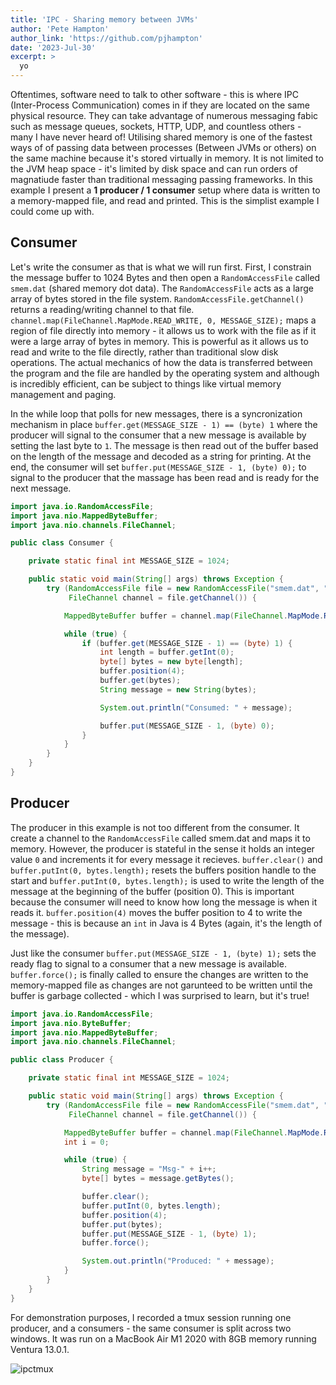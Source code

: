 ```yaml
---
title: 'IPC - Sharing memory between JVMs'
author: 'Pete Hampton'
author_link: 'https://github.com/pjhampton'
date: '2023-Jul-30'
excerpt: >
  yo
---
```


Oftentimes, software need to talk to other software - this is where IPC (Inter-Process Communication) comes in if they are located on the same physical resource. They can take advantage of numerous messaging fabic such as message queues, sockets, HTTP, UDP, and countless others - many I have never heard of! Utilising shared memory is one of the fastest ways of of passing data between processes (Between JVMs or others) on the same machine because it's stored virtually in memory. It is not limited to the JVM heap space - it's limited by disk space and can run orders of magnatiude faster than traditional messaging passing frameworks. In this example I present a **1 producer / 1 consumer** setup where data is written to a memory-mapped file, and read and printed. This is the simplist example I could come up with.

## Consumer

Let's write the consumer as that is what we will run first. First, I constrain the message buffer to 1024 Bytes and then open a `RandomAccessFile` called `smem.dat` (shared memory dot data). The `RandomAccessFile` acts as a large array of bytes stored in the file system. `RandomAccessFile.getChannel()` returns a reading/writing channel to that file. `channel.map(FileChannel.MapMode.READ_WRITE, 0, MESSAGE_SIZE);` maps a region of file directly into memory - it allows us to work with the file as if it were a large array of bytes in memory. This is powerful as it allows us to read and write to the file directly, rather than traditional slow disk operations. The actual mechanics of how the data is transferred between the program and the file are handled by the operating system and although is incredibly efficient, can be subject to things like virtual memory management and paging.

In the while loop that polls for new messages, there is a syncronization mechanism in place `buffer.get(MESSAGE_SIZE - 1) == (byte) 1` where the producer will signal to the consumer that a new message is available by setting the last byte to `1`. The message is then read out of the buffer based on the length of the message and decoded as a string for printing. At the end, the consumer will set `buffer.put(MESSAGE_SIZE - 1, (byte) 0);` to signal to the producer that the massage has been read and is ready for the next message.

```java
import java.io.RandomAccessFile;
import java.nio.MappedByteBuffer;
import java.nio.channels.FileChannel;

public class Consumer {

    private static final int MESSAGE_SIZE = 1024;

    public static void main(String[] args) throws Exception {
        try (RandomAccessFile file = new RandomAccessFile("smem.dat", "rw");
             FileChannel channel = file.getChannel()) {

            MappedByteBuffer buffer = channel.map(FileChannel.MapMode.READ_WRITE, 0, MESSAGE_SIZE);

            while (true) {
                if (buffer.get(MESSAGE_SIZE - 1) == (byte) 1) {
                    int length = buffer.getInt(0);
                    byte[] bytes = new byte[length];
                    buffer.position(4);
                    buffer.get(bytes);
                    String message = new String(bytes);

                    System.out.println("Consumed: " + message);

                    buffer.put(MESSAGE_SIZE - 1, (byte) 0);
                }
            }
        }
    }
}
```

## Producer

The producer in this example is not too different from the consumer. It create a channel to the `RandomAccessFile` called smem.dat and maps it to memory. However, the producer is stateful in the sense it holds an integer value `0` and increments it for every message it recieves. `buffer.clear()` and `buffer.putInt(0, bytes.length);` resets the buffers position handle to the start and `buffer.putInt(0, bytes.length);` is used to write the length of the message at the beginning of the buffer (position 0). This is important because the consumer will need to know how long the message is when it reads it. `buffer.position(4)` moves the buffer position to 4 to write the message - this is because an `int` in Java is 4 Bytes (again, it's the length of the message).

Just like the consumer `buffer.put(MESSAGE_SIZE - 1, (byte) 1);` sets the ready flag to signal to a consumer that a new message is available. `buffer.force();` is finally called to ensure the changes are written to the memory-mapped file as changes are not garunteed to be written until the buffer is garbage collected - which I was surprised to learn, but it's true!

```java
import java.io.RandomAccessFile;
import java.nio.ByteBuffer;
import java.nio.MappedByteBuffer;
import java.nio.channels.FileChannel;

public class Producer {

    private static final int MESSAGE_SIZE = 1024;

    public static void main(String[] args) throws Exception {
        try (RandomAccessFile file = new RandomAccessFile("smem.dat", "rw");
             FileChannel channel = file.getChannel()) {

            MappedByteBuffer buffer = channel.map(FileChannel.MapMode.READ_WRITE, 0, MESSAGE_SIZE);
            int i = 0;

            while (true) {
                String message = "Msg-" + i++;
                byte[] bytes = message.getBytes();

                buffer.clear();
                buffer.putInt(0, bytes.length);
                buffer.position(4); 
                buffer.put(bytes);
                buffer.put(MESSAGE_SIZE - 1, (byte) 1);
                buffer.force();

                System.out.println("Produced: " + message);
            }
        }
    }
}
```

For demonstration purposes, I recorded a tmux session running one producer, and a consumers - the same consumer is split across two windows. It was run on a MacBook Air M1 2020 with 8GB memory running Ventura 13.0.1. 

![ipctmux](https://github.com/pjhampton/pjhampton/assets/8960296/8811ce5a-7a71-405a-8817-05f55a7b4001)
